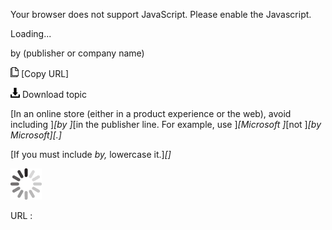 Your browser does not support JavaScript. Please enable the Javascript.

Loading...

by (publisher or company name)

![Copy URL](by_files/Copy.png) [Copy URL]

![Download](by_files/Download.png)
Download topic

[In an online store (either in a product experience or the web), avoid including ]*[by ]*[in the publisher line. For example, use ]*[Microsoft ]*[not ]*[by Microsoft][.]*

[If you must include *by,* lowercase it.]*[]*

![In progress](by_files/activity-large.gif)

URL :



